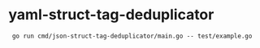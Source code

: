 # yaml-struct-tag-deduplicator

```shell
 go run cmd/json-struct-tag-deduplicator/main.go -- test/example.go
```